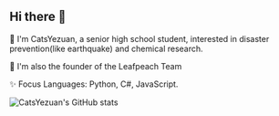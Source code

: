 ## Hi there 👋
🌱 I'm CatsYezuan, a senior high school student, interested in disaster prevention(like earthquake) and chemical research.

🔭 I'm also the founder of the Leafpeach Team

✨ Focus Languages: Python, C#, JavaScript.

![CatsYezuan's GitHub stats](https://github-readme-stats.vercel.app/api?username=CatsYezuan)

<!--Updated At 2024/10/04 23:45-->
